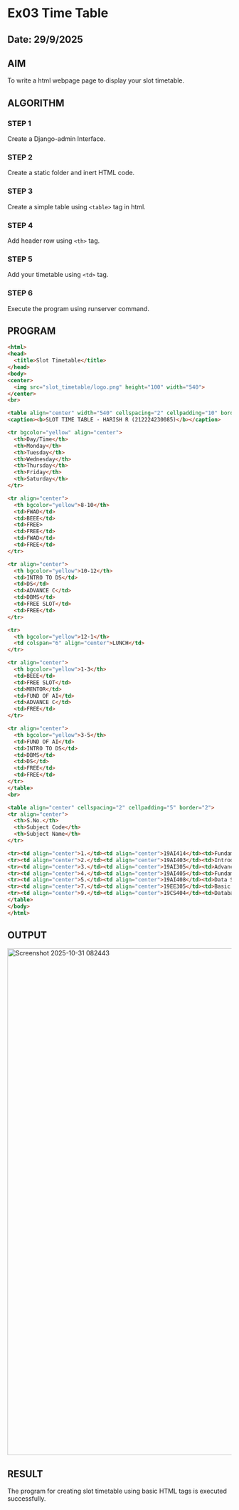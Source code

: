 # Ex03 Time Table
## Date: 29/9/2025

## AIM
To write a html webpage page to display your slot timetable.

## ALGORITHM
### STEP 1
Create a Django-admin Interface.

### STEP 2
Create a static folder and inert HTML code.

### STEP 3
Create a simple table using ```<table>``` tag in html.

### STEP 4
Add header row using ```<th>``` tag.

### STEP 5
Add your timetable using ```<td>``` tag.

### STEP 6
Execute the program using runserver command.

## PROGRAM
```html
<html>
<head>
  <title>Slot Timetable</title>    
</head>
<body>
<center>
  <img src="slot_timetable/logo.png" height="100" width="540">
</center>
<br>

<table align="center" width="540" cellspacing="2" cellpadding="10" border="7" bgcolor="white">
<caption><b>SLOT TIME TABLE - HARISH R (212224230085)</b></caption>

<tr bgcolor="yellow" align="center">
  <th>Day/Time</th>
  <th>Monday</th>
  <th>Tuesday</th>
  <th>Wednesday</th>
  <th>Thursday</th>
  <th>Friday</th>
  <th>Saturday</th>
</tr>

<tr align="center">
  <th bgcolor="yellow">8-10</th>
  <td>FWAD</td>
  <td>BEEE</td>
  <td>FREE>
  <td>FREE</td>
  <td>FWAD</td>
  <td>FREE</td>
</tr>

<tr align="center">
  <th bgcolor="yellow">10-12</th>
  <td>INTRO TO DS</td>
  <td>DS</td>
  <td>ADVANCE C</td>
  <td>DBMS</td>
  <td>FREE SLOT</td>
  <td>FREE</td>
</tr>

<tr>
  <th bgcolor="yellow">12-1</th>
  <td colspan="6" align="center">LUNCH</td>
</tr>

<tr align="center">
  <th bgcolor="yellow">1-3</th>
  <td>BEEE</td>
  <td>FREE SLOT</td>
  <td>MENTOR</td>
  <td>FUND OF AI</td>
  <td>ADVANCE C</td>
  <td>FREE</td>
</tr>

<tr align="center">
  <th bgcolor="yellow">3-5</th>
  <td>FUND OF AI</td>
  <td>INTRO TO DS</td>
  <td>DBMS</td>
  <td>DS</td>
  <td>FREE</td>
  <td>FREE</td>
</tr>
</table>
<br>

<table align="center" cellspacing="2" cellpadding="5" border="2">
<tr align="center">
  <th>S.No.</th>
  <th>Subject Code</th>
  <th>Subject Name</th>
</tr>

<tr><td align="center">1.</td><td align="center">19AI414</td><td>Fundamentals of Web Application Development (FWAD)</td></tr>
<tr><td align="center">2.</td><td align="center">19AI403</td><td>Introduction to Data Science(IDS)</td></tr>
<tr><td align="center">3.</td><td align="center">19AI305</td><td>Advanced C Programming (C)</td></tr>
<tr><td align="center">4.</td><td align="center">19AI405</td><td>Fundamentals of Artificial Intelligence(FAI)</td></tr>
<tr><td align="center">5.</td><td align="center">19AI408</td><td>Data Structure(DS)</td></tr>
<tr><td align="center">7.</td><td align="center">19EE305</td><td>Basic Electrical, Electronics and Measurement Engineering (BEEE)</td></tr>
<tr><td align="center">9.</td><td align="center">19CS404</td><td>Database Management System and Its Application (DBMS)</td></tr>
</table>
</body>
</html>

```

## OUTPUT
<img width="1916" height="1139" alt="Screenshot 2025-10-31 082443" src="https://github.com/user-attachments/assets/68a17c25-6ce6-4500-bd99-d9124091567d" />

## RESULT
The program for creating slot timetable using basic HTML tags is executed successfully.

